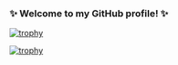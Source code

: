 ### ✨ Welcome to my GitHub profile! ✨ 

<!--
**Maximus1202/Maximus1202** is a ✨ _special_ ✨ repository because its `README.md` (this file) appears on your GitHub profile.

-->

[![trophy](https://github-profile-trophy.vercel.app/?username=Maximus1202)](https://github.com/ryo-ma/github-profile-trophy)

[![trophy](https://github-profile-trophy.vercel.app/?username=Maximus1202-ma&theme=onedark)](https://github.com/ryo-ma/github-profile-trophy)











